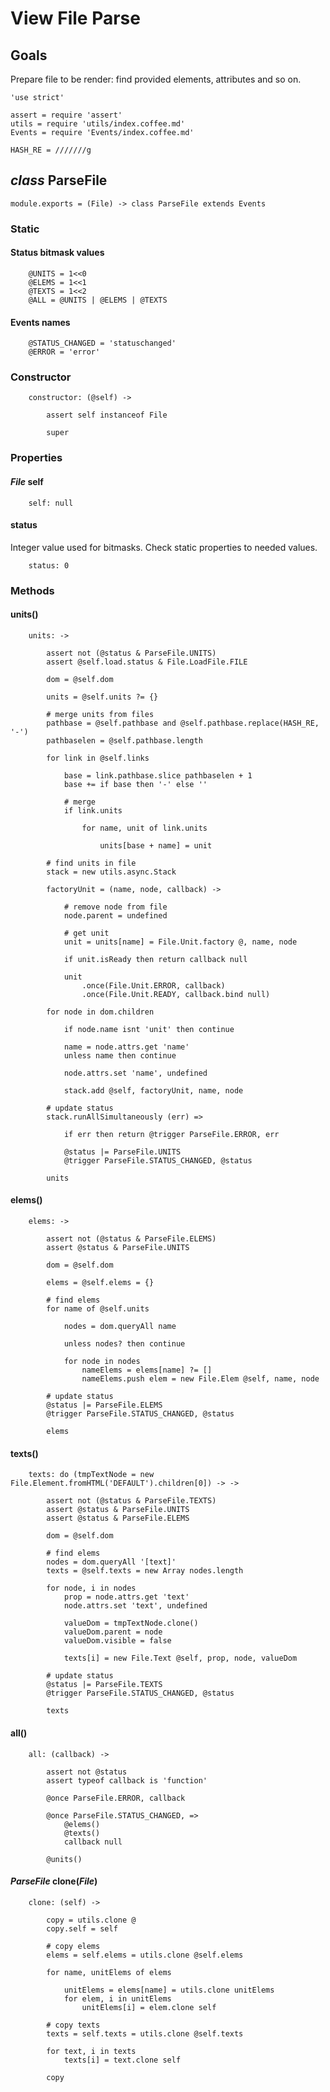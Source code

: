 View File Parse
===============

Goals
-----

Prepare file to be render: find provided elements, attributes and so on.

	'use strict'

	assert = require 'assert'
	utils = require 'utils/index.coffee.md'
	Events = require 'Events/index.coffee.md'

	HASH_RE = ///////g

*class* ParseFile
-----------------

	module.exports = (File) -> class ParseFile extends Events

### Static

#### Status bitmask values

		@UNITS = 1<<0
		@ELEMS = 1<<1
		@TEXTS = 1<<2
		@ALL = @UNITS | @ELEMS | @TEXTS

#### Events names

		@STATUS_CHANGED = 'statuschanged'
		@ERROR = 'error'

### Constructor

		constructor: (@self) ->

			assert self instanceof File

			super

### Properties

#### *File* self

		self: null

#### status

Integer value used for bitmasks. Check static properties to needed values.

		status: 0

### Methods

#### units()

		units: ->

			assert not (@status & ParseFile.UNITS)
			assert @self.load.status & File.LoadFile.FILE

			dom = @self.dom

			units = @self.units ?= {}

			# merge units from files
			pathbase = @self.pathbase and @self.pathbase.replace(HASH_RE, '-')
			pathbaselen = @self.pathbase.length

			for link in @self.links

				base = link.pathbase.slice pathbaselen + 1
				base += if base then '-' else ''

				# merge
				if link.units

					for name, unit of link.units

						units[base + name] = unit

			# find units in file
			stack = new utils.async.Stack

			factoryUnit = (name, node, callback) ->

				# remove node from file
				node.parent = undefined

				# get unit
				unit = units[name] = File.Unit.factory @, name, node

				if unit.isReady then return callback null

				unit
					.once(File.Unit.ERROR, callback)
					.once(File.Unit.READY, callback.bind null)

			for node in dom.children

				if node.name isnt 'unit' then continue

				name = node.attrs.get 'name'
				unless name then continue

				node.attrs.set 'name', undefined

				stack.add @self, factoryUnit, name, node

			# update status
			stack.runAllSimultaneously (err) =>

				if err then return @trigger ParseFile.ERROR, err

				@status |= ParseFile.UNITS
				@trigger ParseFile.STATUS_CHANGED, @status

			units

#### elems()

		elems: ->

			assert not (@status & ParseFile.ELEMS)
			assert @status & ParseFile.UNITS

			dom = @self.dom

			elems = @self.elems = {}

			# find elems
			for name of @self.units

				nodes = dom.queryAll name

				unless nodes? then continue

				for node in nodes
					nameElems = elems[name] ?= []
					nameElems.push elem = new File.Elem @self, name, node

			# update status
			@status |= ParseFile.ELEMS
			@trigger ParseFile.STATUS_CHANGED, @status

			elems

#### texts()

		texts: do (tmpTextNode = new File.Element.fromHTML('DEFAULT').children[0]) -> ->

			assert not (@status & ParseFile.TEXTS)
			assert @status & ParseFile.UNITS
			assert @status & ParseFile.ELEMS

			dom = @self.dom

			# find elems
			nodes = dom.queryAll '[text]'
			texts = @self.texts = new Array nodes.length

			for node, i in nodes
				prop = node.attrs.get 'text'
				node.attrs.set 'text', undefined

				valueDom = tmpTextNode.clone()
				valueDom.parent = node
				valueDom.visible = false

				texts[i] = new File.Text @self, prop, node, valueDom

			# update status
			@status |= ParseFile.TEXTS
			@trigger ParseFile.STATUS_CHANGED, @status

			texts

#### all()

		all: (callback) ->

			assert not @status
			assert typeof callback is 'function'

			@once ParseFile.ERROR, callback

			@once ParseFile.STATUS_CHANGED, =>
				@elems()
				@texts()
				callback null

			@units()

#### *ParseFile* clone(*File*)

		clone: (self) ->

			copy = utils.clone @
			copy.self = self

			# copy elems
			elems = self.elems = utils.clone @self.elems

			for name, unitElems of elems

				unitElems = elems[name] = utils.clone unitElems
				for elem, i in unitElems
					unitElems[i] = elem.clone self

			# copy texts
			texts = self.texts = utils.clone @self.texts

			for text, i in texts
				texts[i] = text.clone self

			copy